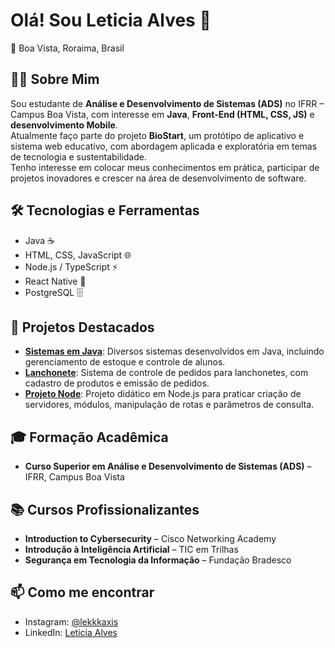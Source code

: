 # Olá! Sou Leticia Alves 👋

📍 Boa Vista, Roraima, Brasil

## 👩‍💻 Sobre Mim
Sou estudante de **Análise e Desenvolvimento de Sistemas (ADS)** no IFRR – Campus Boa Vista, com interesse em **Java**, **Front-End (HTML, CSS, JS)** e **desenvolvimento Mobile**.  
Atualmente faço parte do projeto **BioStart**, um protótipo de aplicativo e sistema web educativo, com abordagem aplicada e exploratória em temas de tecnologia e sustentabilidade.  
Tenho interesse em colocar meus conhecimentos em prática, participar de projetos inovadores e crescer na área de desenvolvimento de software.

## 🛠 Tecnologias e Ferramentas
- Java ☕  
- HTML, CSS, JavaScript 🌐  
- Node.js / TypeScript ⚡  
- React Native 📱  
- PostgreSQL 🗄️  

## 📂 Projetos Destacados
- **[Sistemas em Java](https://github.com/letxiz/Sistemas-em-Java)**: Diversos sistemas desenvolvidos em Java, incluindo gerenciamento de estoque e controle de alunos.  
- **[Lanchonete](https://github.com/letxiz/Lanchonete)**: Sistema de controle de pedidos para lanchonetes, com cadastro de produtos e emissão de pedidos.  
- **[Projeto Node](https://github.com/letxiz/projetonode)**: Projeto didático em Node.js para praticar criação de servidores, módulos, manipulação de rotas e parâmetros de consulta.  

## 🎓 Formação Acadêmica
- **Curso Superior em Análise e Desenvolvimento de Sistemas (ADS)** – IFRR, Campus Boa Vista

## 📚 Cursos Profissionalizantes
- **Introduction to Cybersecurity** – Cisco Networking Academy  
- **Introdução à Inteligência Artificial** – TIC em Trilhas  
- **Segurança em Tecnologia da Informação** – Fundação Bradesco  

## 📫 Como me encontrar
- Instagram: [@lekkkaxis](https://www.instagram.com/lekkkaxis/)
- LinkedIn: [Leticia Alves](https://www.linkedin.com/in/leticia954/)  
